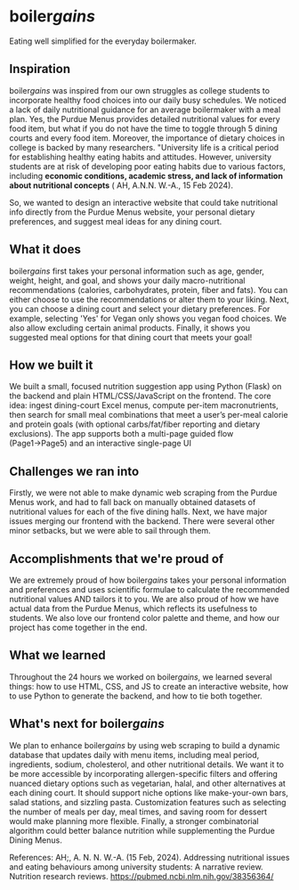 # boiler*gains*
Eating well simplified for the everyday boilermaker.

## Inspiration

boiler*gains* was inspired from our own struggles as college students to incorporate healthy food choices into our daily busy schedules. We noticed a lack of daily nutritional guidance for an average boilermaker with a meal plan. Yes, the Purdue Menus provides detailed nutritional values for every food item, but what if you do not have the time to toggle through 5 dining courts and every food item. Moreover, the importance of dietary choices in college is backed by many researchers. "University life is a critical period for establishing healthy eating habits and attitudes. However, university students are at risk of developing poor eating habits due to various factors, including **economic conditions, academic stress, and lack of information about nutritional concepts** ( AH, A.N.N. W.-A., 15 Feb 2024). 

So, we wanted to design an interactive website that could take nutritional info directly from the Purdue Menus website, your personal dietary preferences, and suggest meal ideas for any dining court.

## What it does

boiler*gains* first takes your personal information such as age, gender, weight, height, and goal, and shows your daily macro-nutritional recommendations (calories, carbohydrates, protein, fiber and fats). You can either choose to use the recommendations or alter them to your liking. Next, you can choose a dining court and select your dietary preferences. For example, selecting 'Yes' for Vegan only shows you vegan food choices. We also allow excluding certain animal products. Finally, it shows you suggested meal options for that dining court that meets your goal! 


## How we built it
We built a small, focused nutrition suggestion app using Python (Flask) on the backend and plain HTML/CSS/JavaScript on the frontend. The core idea: ingest dining-court Excel menus, compute per-item macronutrients, then search for small meal combinations that meet a user’s per-meal calorie and protein goals (with optional carbs/fat/fiber reporting and dietary exclusions). The app supports both a multi-page guided flow (Page1→Page5) and an interactive single-page UI


## Challenges we ran into
Firstly, we were not able to make dynamic web scraping from the Purdue Menus work, and had to fall back on manually obtained datasets of nutritional values for each of the five dining halls. Next, we have major issues merging our frontend with the backend. There were several other minor setbacks, but we were able to sail through them.


## Accomplishments that we're proud of
We are extremely proud of how boiler*gains* takes your personal information and preferences and uses scientific formulae to calculate the recommended nutritional values AND tailors it to you. We are also proud of how we have actual data from the Purdue Menus, which reflects its usefulness to students. We also love our frontend color palette and theme, and how our project has come together in the end.


## What we learned
Throughout the 24 hours we worked on boiler*gains*, we learned several things: how to use HTML, CSS, and JS to create an interactive website, how to use Python to generate the backend, and how to tie both together. 


## What's next for boiler*gains*

We plan to enhance boiler*gains* by using web scraping to build a dynamic database that updates daily with menu items, including meal period, ingredients, sodium, cholesterol, and other nutritional details. We want it to be more accessible by incorporating allergen-specific filters and offering nuanced dietary options such as vegetarian, halal, and other alternatives at each dining court. It should support niche options like make-your-own bars, salad stations, and sizzling pasta. Customization features such as selecting the number of meals per day, meal times, and saving room for dessert would make planning more flexible. Finally, a stronger combinatorial algorithm could better balance nutrition while supplementing the Purdue Dining Menus.


References:
AH;, A. N. N. W.-A. (15 Feb, 2024). Addressing nutritional issues and eating behaviours among university students: A narrative review. Nutrition research reviews. https://pubmed.ncbi.nlm.nih.gov/38356364/ 

